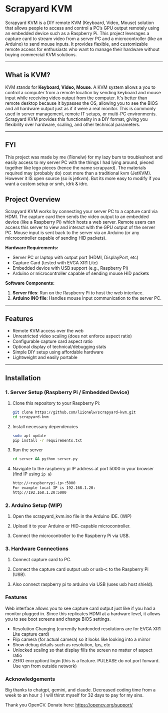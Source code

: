 # Scrapyard KVM

Scrapyard KVM is a DIY remote KVM (Keyboard, Video, Mouse) solution that allows people to access and control a PC’s GPU output remotely using an embedded device such as a Raspberry Pi. This project leverages a capture card to stream video from a server PC and a microcontroller (like an Arduino) to send mouse inputs. It provides flexible, and customizable remote access for enthusiasts who want to manage their hardware without buying commercial KVM solutions.

---

## What is KVM?

KVM stands for **Keyboard, Video, Mouse**. A KVM system allows a you to control a computer from a remote location by sending keyboard and mouse input while receiving video output from the computer. It's better than remote desktop because it bypasses the OS, allowing you to see the BIOS and all hardware output just as if it were a real monitor. This is commonly used in server management, remote IT setups, or multi-PC environments. Scrapyard KVM provides this functionality in a DIY format, giving you flexibility over hardware, scaling, and other technical parameters.

---

## FYI
This project was made by me (l1ionelw) for my lazy bum to troubleshoot and easily access to my server PC with the things I had lying around, pieced together like lego pieces (hence the name scrapyard). The materials required may (probably do) cost more than a traditional kvm (JetKVM). However it IS open source (so is jetkvm). But its more easy to modify if you want a custom setup or smh, idrk & idrc. 

## Project Overview

Scrapyard KVM works by connecting your server PC to a capture card via HDMI. The capture card then sends the video output to an embedded device (like a Raspberry Pi) which hosts a web server. Remote users can access this server to view and interact with the GPU output of the server PC. Mouse input is sent back to the server via an Arduino (or any microcontroller capable of sending HID packets).

**Hardware Requirements:**

- Server PC or laptop with output port (HDMI, DisplayPort, etc)
- Capture Card (tested with EVGA XR1 Lite)
- Embedded device with USB support (e.g., Raspberry Pi)
- Arduino or microcontroller capable of sending mouse HID packets

**Software Components:**

1. **Server files**: Run on the Raspberry Pi to host the web interface.
2. **Arduino INO file**: Handles mouse input communication to the server PC.

---

## Features

- Remote KVM access over the web
- Unrestricted video scaling (does not enforce aspect ratio)
- Configurable capture card aspect ratio
- Optional display of technical/debugging stats
- Simple DIY setup using affordable hardware
- Lightweight and easily portable

---

## Installation

### 1. Server Setup (Raspberry Pi / Embedded Device)

1. Clone this repository to your Raspberry Pi:
   ```bash
   git clone https://github.com/l1ionelw/scrapyard-kvm.git
   cd scrapyard-kvm
2. Install necessary dependencies
    ```bash
    sudo apt update
    pip install -r requirements.txt
    ```
3. Run the server
    ```bash
    cd server && python server.py
    ```
4. Navigate to the raspberry pi IP address at port 5000 in your browser (find IP using ```ip a```)
    ```bash
    http://<raspberrypi-ip>:5000
    For example local IP is 192.168.1.20: 
    http://192.168.1.20:5000
    ```
### 2. Arduino Setup (WIP)

1. Open the scrapyard\_kvm.ino file in the Arduino IDE. (WIP)

2. Upload it to your Arduino or HID-capable microcontroller.

3. Connect the microcontroller to the Raspberry Pi via USB.

### 3. Hardware Connections

1. Connect capture card to PC.

2. Connect the capture card output usb or usb-c to the Raspberry Pi (USB). 

3. Also connect raspberry pi to arduino via USB (uses usb host shield).

### Features
Web interface allows you to see capture card output just like if you had a monitor plugged in. Since this replicates HDMI at a hardware level, it allows you to see boot screens and change BIOS settings.
- Resolution Changing (currently hardcoded resolutions are for EVGA XR1 Lite capture card)
- Flip camera (for actual camera) so it looks like looking into a mirror
- Show debug details such as resolution, fps, etc
- Unlocked scaling so that display fills the screen no matter of aspect ratio
- ZERO encryption/ login (this is a feature. PULEASE do not port forward. Use vpn from outside network)



### Acknowledgements
Big thanks to chatgpt, gemini, and claude. Decreased coding time from a week to an hour :) I will thirst myself for 32 days to pay for my sins.

Thank you OpenCV. Donate here: https://opencv.org/support/